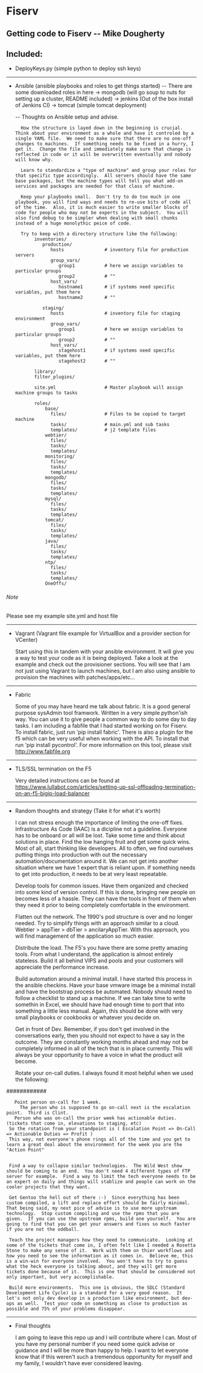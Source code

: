 # Fiserv
Getting code to Fiserv -- Mike Dougherty
----------------------------------------

Included:
--------------
 - DeployKeys.py (simple python to deploy ssh keys)
--------------

 - Ansible (ansible playbooks and roles to get things started)
   -- There are some downloaded roles in here
      -> mongodb (will go soup to nuts for setting up a cluster, README included)
      -> jenkins (Out of the box install of Jenkins CI)
      -> tomcat (simple tomcat deployment)

   -- Thoughts on Ansible setup and advise.

         How the structure is layed down in the beginning is crucial.  Think about your environment as a whole and have it controled by a single YAML file.  We need to make sure that there are no one-off changes to machines.  If something needs to be fixed in a hurry, I get it.  Change the file and immediately make sure that change is reflected in code or it will be overwritten eventually and nobody will know why.

         Learn to standardize a "type of machine" and group your roles for that specific type accordingly.  All servers should have the same base packages, but the machine types will tell you what add-on services and packages are needed for that class of machine.

         Keep your playbooks small.  Don't try to do too much in one playbook, you will find ways and needs to re-use bits of code all of the time.  Also, it is much easier to write smaller blocks of code for people who may not be experts in the subject.  You will also find debug to be simpler when dealing with small chunks instead of a huge monolythic peice of code.

         Try to keep with a directory structure like the following:
              inventories/
                 production/
                    hosts               # inventory file for production servers
                    group_vars/
                       group1           # here we assign variables to particular groups
                       group2           # ""
                    host_vars/
                       hostname1        # if systems need specific variables, put them here
                       hostname2        # ""

                 staging/
                    hosts               # inventory file for staging environment
                    group_vars/
                       group1           # here we assign variables to particular groups
                       group2           # ""
                    host_vars/
                       stagehost1       # if systems need specific variables, put them here
                       stagehost2       # ""

              library/
              filter_plugins/

              site.yml                  # Master playbook will assign machine groups to tasks

              roles/
                  base/
                    files/              # Files to be copied to target machine
                    tasks/              # main.yml and sub tasks
                    templates/          # j2 template files
                  webtier/
                    files/
                    tasks/
                    templates/
                  monitoring/
                    files/
                    tasks/
                    templates/
                  mongodb/
                    files/
                    tasks/
                    templates/
                  mysql/
                    files/
                    tasks/
                    templates/
                  tomcat/
                    files/
                    tasks/
                    templates/
                  java/
                    files/
                    tasks/
                    templates/
                  ntp/
                    files/
                    tasks/
                    templates/
                  OneOffs/

######  Note ######
   Please see my example site.yml and host file

--------------

 - Vagrant (Vagrant file example for VirtualBox and a provider section for VCenter)

     Start using this in tandem with your ansible environment.  It will give you a way to test your code as it is being deployed.  Take a look at the example and check out the provisioner sections.  You will see that I am not just using Vagrant to launch machines, but I am also using ansible to provision the machines with patches/apps/etc...

--------------

 - Fabric

     Some of you may have heard me talk about fabric.  It is a good general purpose sysAdmin tool framwork.  Written in a very simple python'ish way.  You can use it to give people a common way to do some day to day tasks.  I am including a fabfile that I had started working on for Fiserv.  
     To install fabric, just run 'pip install fabric'.  There is also a plugin for the f5 which can be very useful when working with the API.  To install that run 'pip install pycontrol'.
     For more information on this tool, please visit http://www.fabfile.org

--------------

- TLS/SSL termination on the F5

     Very detailed instructions can be found at https://www.lullabot.com/articles/setting-up-ssl-offloading-termination-on-an-f5-bigip-load-balancer

--------------


 - Random thoughts and strategy (Take it for what it's worth)

     I can not stress enough the importance of limiting the one-off fixes.  Infrastructure As Code (IAAC) is a dicipline not a guideline.  Everyone has to be onboard or all will be lost.  Take some time and think about solutions in place.  Find the low hanging fruit and get some quick wins.  Most of all, start thinking like developers.  All to often, we find ourselves putting things into production with out the necessary automation/documentation around it.  We can not get into another situation where we have 1 expert that is reliant upon.  If something needs to get into production, it needs to be at very least repeatable.

     Develop tools for common issues.  Have them organized and checked into some kind of version control.  If this is done, bringing new people on becomes less of a hassle.  They can have the tools in front of them when they need it prior to being completely comfortable in the environment.

     Flatten out the network.  The 1990's pod structure is over and no longer needed.  Try to simplify things with an approach similar to a cloud.  Webtier > appTier > dbTier > ancilaryAppTier.  With this approach, you will find management of the application so much easier.

     Distribute the load.  The F5's you have there are some pretty amazing tools.  From what I understand, the application is almost entirely stateless.  Build it all behind VIPS and pools and your customers will appreciate the performance increase.

     Build automation around a minimal install.  I have started this process in the ansible checkins.  Have your base vmware image be a minimal install and have the bootstrap process be automated.  Nobody should need to follow a checklist to stand up a machine.  If we can take time to write somethin in Excel, we should have had enough time to port that into something a little less manual.  Again, this should be done with very small playbooks or cookbooks or whatever you decide on.

     Get in front of Dev.  Remember, if you don't get involved in the conversations early, then you should not expect to have a say in the outcome.  They are constantly working months ahead and may not be completely informed in all of the tech that is in place currently.  This will always be your opportunity to have a voice in what the product will become.

     Rotate your on-call duties.  I always found it most helpful when we used the following:

############

       Point person on-call for 1 week.
         The person who is supposed to go on-call next is the escalation point.  Third is Clint.
       Person who was on-call the prior week has actionable duties.  (tickets that come in, elevations to staging, etc)
     So the rotation from your standpoint is ( Escalation Point => On-Call => Actionable Duties => Profit )
     This way, not everyone's phone rings all of the time and you get to learn a great deal about the environment for the week you are the "Action Point"


     Find a way to collapse similar technologies.  The Wild West show should be coming to an end.  You don't need 4 different types of FTP server for example.  Find a way to limit the tech everyone needs to be an expert on daily and things will stablize and people can work on the cooler projects that they want. 

     Get Gentoo the hell out of there :-)  Since everything has been custom compiled, a lift and replace effort should be fairly minimal.  That being said, my next pice of advise is to use more upstream technology.  Stop custom compiling and use the rpms that you are given.  If you can use the upstream rpms, build one yourself.  You are going to find that you can get your answers and fixes so much faster if you are not the oddball.

     Teach the project managers how they need to communicate.  Looking at some of the tickets that come in, I often felt like I needed a Rosetta Stone to make any sense of it.  Work with them on thier workflows and how you need to see the information as it comes in.  Believe me, this is a win-win for everyone involved.  You won't have to try to guess what the heck everyone is talking about, and they will get more tickets done because of it.  This is one that should be considered not only important, but very accomplishable.

     Build more environments.  This one is obvious, the SDLC (Standard Development Life Cycle) is a standard for a very good reason.  It let's not only dev develop in a production like environment, but dev-ops as well.  Test your code on something as close to production as possible and 75% of your problems disappear.


--------------

 - Final thoughts

     I am going to leave this repo up and I will contribute where I can.  Most of you have my personal number if you need some quick advise or guidance and I will be more than happy to help.  I want to let everyone know that if this weren't such a tremendous opportunity for myself and my family, I wouldn't have ever considered leaving.
